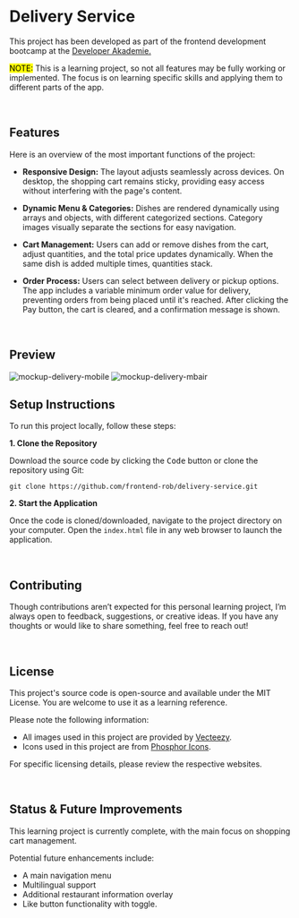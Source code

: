 # Delivery Service

This project has been developed as part of the frontend development bootcamp at the [Developer Akademie.](https://developerakademie.com/)

<mark>NOTE:</mark> This is a learning project, so not all features may be fully working or implemented. The focus is on learning specific skills and applying them to different parts of the app.

<br>

## Features

Here is an overview of the most important functions of the project:

- **Responsive Design:** The layout adjusts seamlessly across devices. On desktop, the shopping cart remains sticky, providing easy access without interfering with the page's content.

- **Dynamic Menu & Categories:** Dishes are rendered dynamically using arrays and objects, with different categorized sections. Category images visually separate the sections for easy navigation.

- **Cart Management:** Users can add or remove dishes from the cart, adjust quantities, and the total price updates dynamically. When the same dish is added multiple times, quantities stack.

- **Order Process:** Users can select between delivery or pickup options. The app includes a variable minimum order value for delivery, preventing orders from being placed until it's reached. After clicking the Pay button, the cart is cleared, and a confirmation message is shown.

<br>

## Preview

![mockup-delivery-mobile](https://github.com/user-attachments/assets/5342ad98-0803-4def-a905-cc708deb4d8a)
![mockup-delivery-mbair](https://github.com/user-attachments/assets/e2dafa15-039f-4f7e-87b1-ed8f0ba73330)

## Setup Instructions

To run this project locally, follow these steps:

**1. Clone the Repository**

Download the source code by clicking the <kbd>Code</kbd> button or clone the repository using Git:


```
git clone https://github.com/frontend-rob/delivery-service.git
```


**2. Start the Application**

Once the code is cloned/downloaded, navigate to the project directory on your computer. Open the `index.html` file in any web browser to launch the application.

<br>

## Contributing

Though contributions aren’t expected for this personal learning project, I’m always open to feedback, suggestions, or creative ideas. If you have any thoughts or would like to share something, feel free to reach out!

<br>

## License

This project's source code is open-source and available under the MIT License. You are welcome to use it as a learning reference. 

Please note the following information:

- All images used in this project are provided by [Vecteezy](https://www.vecteezy.com/).
- Icons used in this project are from [Phosphor Icons](https://phosphoricons.com/).

For specific licensing details, please review the respective websites.

<br>

## Status & Future Improvements
This learning project is currently complete, with the main focus on shopping cart management.

Potential future enhancements include:

- A main navigation menu
- Multilingual support
- Additional restaurant information overlay
- Like button functionality with toggle.
